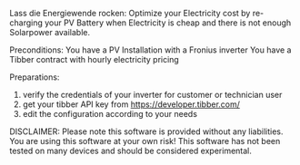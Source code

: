 Lass die Energiewende rocken:
Optimize your Electricity cost by re-charging your PV Battery when Electricity is cheap and there is not enough Solarpower available.

Preconditions:
You have a PV Installation with a Fronius inverter
You have a Tibber contract with hourly electricity pricing

Preparations:

1. verify the credentials of your inverter for customer or technician user
2. get your tibber API key from https://developer.tibber.com/
3. edit the configuration according to your needs

DISCLAIMER:
Please note this software is provided without any liabilities. You are using this software at your own risk!
This software has not been tested on many devices and should be considered experimental.
